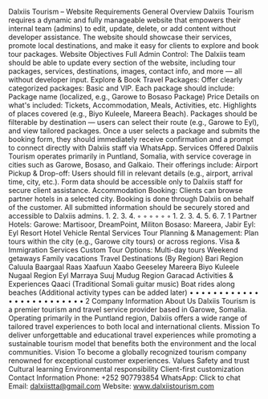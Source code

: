 Dalxiis Tourism – Website Requirements
 General Overview
Dalxiis Tourism requires a dynamic and fully manageable website that empowers their internal team
(admins) to edit, update, delete, or add content without developer assistance. The website should
showcase their services, promote local destinations, and make it easy for clients to explore and book
tour packages.
 Website Objectives
Full Admin Control: The Dalxiis team should be able to update every section of the website,
including tour packages, services, destinations, images, contact info, and more — all without
developer input.
Explore & Book Travel Packages:
Offer clearly categorized packages: Basic and VIP.
Each package should include:
Package name (localized, e.g., Garowe to Bosaso Package)
Price
Details on what's included: Tickets, Accommodation, Meals, Activities, etc.
Highlights of places covered (e.g., Biyo Kuleele, Mareera Beach).
Packages should be filterable by destination — users can select their route (e.g., Garowe
to Eyl), and view tailored packages.
Once a user selects a package and submits the booking form, they should immediately
receive confirmation and a prompt to connect directly with Dalxiis staff via WhatsApp.
 Services Offered
Dalxiis Tourism operates primarily in Puntland, Somalia, with service coverage in cities such as Garowe,
Bosaso, and Galkaio. Their offerings include:
Airport Pickup & Drop-off:
Users should fill in relevant details (e.g., airport, arrival time, city, etc.).
Form data should be accessible only to Dalxiis staff for secure client assistance.
Accommodation Booking:
Clients can browse partner hotels in a selected city.
Booking is done through Dalxiis on behalf of the customer.
All submitted information should be securely stored and accessible to Dalxiis admins.
1. 
2. 
3. 
4. 
◦ 
◦ 
◦ 
◦ 
◦ 
◦ 
1. 
2. 
3. 
4. 
5. 
6. 
7. 
1
Partner Hotels:
Garowe: Martisoor, DreamPoint, Militon
Bosaso: Mareera, Jabir
Eyl: Eyl Resort Hotel
Vehicle Rental Services
Tour Planning & Management:
Plan tours within the city (e.g., Garowe city tours) or across regions.
Visa & Immigration Services
Custom Tour Options:
Multi-day tours
Weekend getaways
Family vacations
 Travel Destinations (By Region)
Bari Region
Caluula
Baargaal
Raas Xaafuun
Xaabo
Geeseley
Mareera
Biyo Kuleele
Nugaal Region
Eyl
Marraya
Suuj
Mudug Region
Garacad
 Activities & Experiences
Qaaci (Traditional Somali guitar music)
Boat rides along beaches
(Additional activity types can be added later)
• 
• 
• 
• 
• 
• 
• 
• 
• 
• 
• 
• 
• 
• 
• 
• 
• 
• 
• 
• 
• 
• 
• 
• 
• 
2
 Company Information
About Us
Dalxiis Tourism is a premier tourism and travel service provider based in Garowe, Somalia. Operating
primarily in the Puntland region, Dalxiis offers a wide range of tailored travel experiences to both local
and international clients.
Mission
To deliver unforgettable and educational travel experiences while promoting a sustainable tourism
model that benefits both the environment and the local communities.
Vision
To become a globally recognized tourism company renowned for exceptional customer experiences.
Values
Safety and trust
Cultural learning
Environmental responsibility
Client-first customization
 Contact Information
Phone: +252 907793854
WhatsApp: Click to chat
Email: dalxiistta@gmail.com
Website: www.dalxiistourism.com
